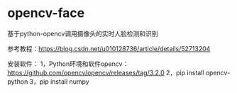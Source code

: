 # opencv-face
基于python-opencv调用摄像头的实时人脸检测和识别

参考教程：https://blog.csdn.net/u010128736/article/details/52713204

安装软件：
1，Python环境和软件opencv：https://github.com/opencv/opencv/releases/tag/3.2.0
2，pip install opencv-python
3，pip install numpy